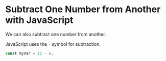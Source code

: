 # **Subtract One Number from Another with JavaScript**

We can also subtract one number from another.

JavaScript uses the `-` symbol for subtraction.

```js
const myVar = 12 - 6;
```